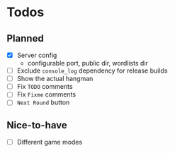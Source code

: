 # Todos

## Planned
- [x] Server config
  - configurable port, public dir, wordlists dir
- [ ] Exclude `console_log` dependency for release builds
- [ ] Show the actual hangman
- [ ] Fix `TODO` comments
- [ ] Fix `Fixme` comments
- [ ] `Next Round` button

## Nice-to-have
- [ ] Different game modes
